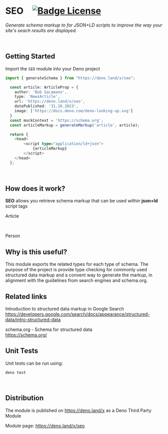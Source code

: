 # SEO   [![Badge License]][License]

*Generate schema markup to for JSON+LD scripts to improve the way your site's seach results are displayed.*

<br>

## Getting Started

Import the `SEO` module into your Deno project

```ts
import { generateSchema } from "https://deno.land/x/seo";

  const article: ArticleProp = {
    author: 'Bob Sacamano',
    type: 'NewsArticle',
    url: 'https://deno.land/x/seo',
    datePublished: '31.10.2023',
    image: ['https://docs.deno.com/deno-looking-up.svg']
  }
  const mockContext = 'https://schema.org';
  const articleMarkup = generateMarkup('article', article);

  return {
    <head>
        <script type="application/ld+json">
            {articleMarkup}
        </script>
    </head>
  };

```
    
<br>

## How does it work?

**SEO** allows you retrieve schema markup that can be used within **json+ld** script tags

Article

<br>

Person

## Why is this useful?

This module exports the related types for each type of schema. The purpose of the project is provide type checking for commonly used structured data markup and a convent way to generate the markup, in alignment with the guidelines from search engines and schema.org.

## Related links

Introduction to structured data markup in Google Search
https://developers.google.com/search/docs/appearance/structured-data/intro-structured-data

schema.org - Schema for structured data
<br>
https://schema.org/

## Unit Tests

Unit tests can be run using:

```shell
deno test
```

<br>

## Distribution

The module is published on https://deno.land/x as a Deno Third Party Module

Module page:
https://deno.land/x/seo


<!----------------------------------------------------------------------------->

[License]: LICENSE

<!----------------------------------[ Badges ]--------------------------------->

[Badge License]: https://img.shields.io/badge/License-MIT-ac8b11.svg?style=for-the-badge&labelColor=yellow
